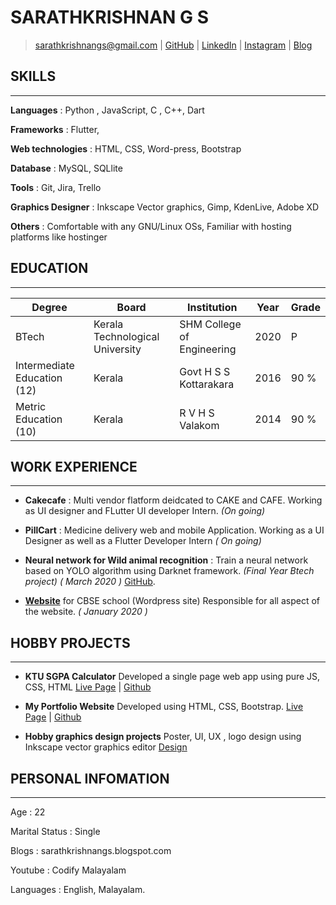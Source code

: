 
<!---
![Screenshot](Resume-Header.jpeg)
-->
# SARATHKRISHNAN G S
> [sarathkrishnangs@gmail.com](mailto:sarathkrishnangs@gmail.com)
  | 
  [GitHub](https://github.com/Sarathkrishnan)
  | 
  [LinkedIn](https://www.linkedin.com/in/sarath-krishnan-g-s-aa9b19147/)
  | 
  [Instagram](https://www.instagram.com/sarathkrishnan.gs/)
  | 
  [Blog](https://sarathkrishnangs.blogspot.com/)



## SKILLS
---
**Languages**
: Python , JavaScript, C , C++, Dart

**Frameworks**
: Flutter, 

**Web technologies**
: HTML, CSS, Word-press, Bootstrap

**Database**
: MySQL,  SQLlite

**Tools**
: Git, Jira, Trello

**Graphics Designer**
: Inkscape Vector graphics, Gimp, KdenLive, Adobe XD

**Others**
: Comfortable with any GNU/Linux OSs, Familiar with hosting platforms like hostinger



## EDUCATION
---
Degree | Board | Institution | Year | Grade
------------ | ------------- | ------------ | ------------- | -------------
BTech | Kerala Technological University | SHM College of Engineering	| 2020 | P
Intermediate Education (12) | Kerala | Govt H S S Kottarakara | 2016 | 90 %
Metric Education (10) | Kerala | R V H S Valakom | 2014 | 90 %

## WORK EXPERIENCE
---
- **Cakecafe**
: Multi vendor flatform deidcated to CAKE and CAFE. Working as UI designer and FLutter UI developer Intern. *(On going)* 

- **PillCart**
: Medicine delivery web and mobile Application. Working as     a UI Designer as well as a Flutter Developer Intern *( On going)*     
     
- **Neural     network for Wild animal recognition**
: Train a     neural network based on YOLO algorithm using Darknet framework. *(Final Year Btech project)    ( March 2020 )* [GitHub](https://github.com/Sarathkrishnan/yolo-meta).

- **[Website](https://tdbcskadakkal.in/)** for CBSE school (Wordpress site) Responsible     for all aspect of the website. *( January 2020 )*


## HOBBY PROJECTS
---       
     
- **KTU SGPA Calculator** Developed a     single page web app using pure JS, CSS, HTML
[Live Page](https://sarathkrishnan.github.io/ktu-cgpa-calculator/)  | [Github](https://github.com/Sarathkrishnan/ktu-cgpa-calculator)

- **My Portfolio Website** Developed     using HTML, CSS, Bootstrap.
[Live Page](https://sarathkrishnan.github.io/portfolio/)  | [Github](https://github.com/Sarathkrishnan/portfolio)

- **Hobby     graphics design projects** Poster, UI,     UX , logo design using Inkscape vector graphics editor
[Design](https://sarathkrishnangs.blogspot.com/search/label/design)


## PERSONAL INFOMATION
---
Age
: 22

Marital Status
: Single

Blogs
: sarathkrishnangs.blogspot.com

Youtube
: Codify Malayalam

Languages
: English, Malayalam.






